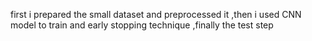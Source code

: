 first i prepared the small dataset and preprocessed it ,then i used CNN model to train and early stopping technique ,finally the test step
